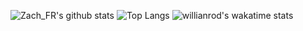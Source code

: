![Zach_FR's github stats](https://github-readme-stats.vercel.app/api?username=zachfr&show_icons=true&theme=dark)
![Top Langs](https://github-readme-stats.vercel.app/api/top-langs/?username=zachfr&layout=compact)
![willianrod's wakatime stats](https://github-readme-stats.vercel.app/api/wakatime?username=Zach_FR)
